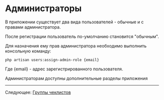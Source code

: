 # Администраторы

В приложении существует два вида пользователей - обычные и с правами администратора.

После регистрации пользователь по-умолчанию становится "обычным".

Для назначения ему прав администратора необходимо выполнить консольную команду:

```
php artisan users:assign-admin-role {email}
```

Где {email} - адрес зарегистрированного пользователя.

Администраторам доступны дополнительные разделы приложения

---

Следующее: [Группы чеклистов](../08-checklist-group/README.md)
